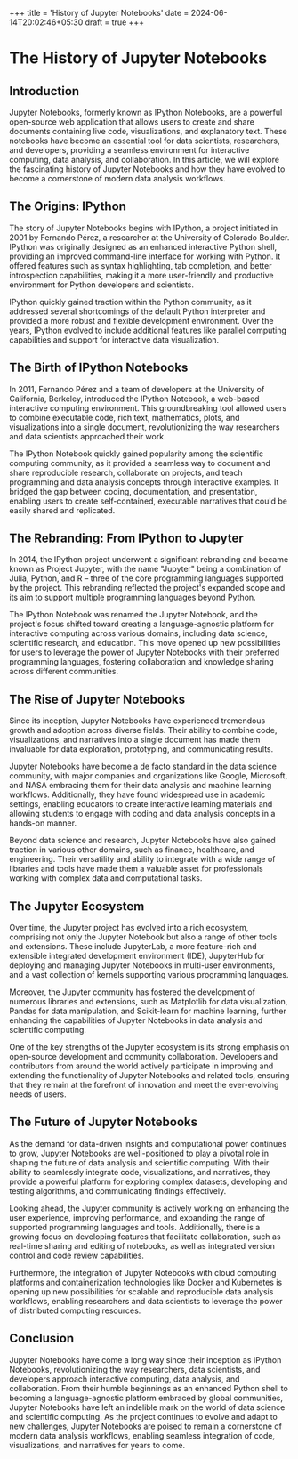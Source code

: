 +++
title = 'History of Jupyter Notebooks'
date = 2024-06-14T20:02:46+05:30
draft = true
+++

# The History of Jupyter Notebooks

## Introduction

Jupyter Notebooks, formerly known as IPython Notebooks, are a powerful open-source web application that allows users to create and share documents containing live code, visualizations, and explanatory text. These notebooks have become an essential tool for data scientists, researchers, and developers, providing a seamless environment for interactive computing, data analysis, and collaboration. In this article, we will explore the fascinating history of Jupyter Notebooks and how they have evolved to become a cornerstone of modern data analysis workflows.

## The Origins: IPython

The story of Jupyter Notebooks begins with IPython, a project initiated in 2001 by Fernando Pérez, a researcher at the University of Colorado Boulder. IPython was originally designed as an enhanced interactive Python shell, providing an improved command-line interface for working with Python. It offered features such as syntax highlighting, tab completion, and better introspection capabilities, making it a more user-friendly and productive environment for Python developers and scientists.

IPython quickly gained traction within the Python community, as it addressed several shortcomings of the default Python interpreter and provided a more robust and flexible development environment. Over the years, IPython evolved to include additional features like parallel computing capabilities and support for interactive data visualization.

## The Birth of IPython Notebooks

In 2011, Fernando Pérez and a team of developers at the University of California, Berkeley, introduced the IPython Notebook, a web-based interactive computing environment. This groundbreaking tool allowed users to combine executable code, rich text, mathematics, plots, and visualizations into a single document, revolutionizing the way researchers and data scientists approached their work.

The IPython Notebook quickly gained popularity among the scientific computing community, as it provided a seamless way to document and share reproducible research, collaborate on projects, and teach programming and data analysis concepts through interactive examples. It bridged the gap between coding, documentation, and presentation, enabling users to create self-contained, executable narratives that could be easily shared and replicated.

## The Rebranding: From IPython to Jupyter

In 2014, the IPython project underwent a significant rebranding and became known as Project Jupyter, with the name "Jupyter" being a combination of Julia, Python, and R – three of the core programming languages supported by the project. This rebranding reflected the project's expanded scope and its aim to support multiple programming languages beyond Python.

The IPython Notebook was renamed the Jupyter Notebook, and the project's focus shifted toward creating a language-agnostic platform for interactive computing across various domains, including data science, scientific research, and education. This move opened up new possibilities for users to leverage the power of Jupyter Notebooks with their preferred programming languages, fostering collaboration and knowledge sharing across different communities.

## The Rise of Jupyter Notebooks

Since its inception, Jupyter Notebooks have experienced tremendous growth and adoption across diverse fields. Their ability to combine code, visualizations, and narratives into a single document has made them invaluable for data exploration, prototyping, and communicating results.

Jupyter Notebooks have become a de facto standard in the data science community, with major companies and organizations like Google, Microsoft, and NASA embracing them for their data analysis and machine learning workflows. Additionally, they have found widespread use in academic settings, enabling educators to create interactive learning materials and allowing students to engage with coding and data analysis concepts in a hands-on manner.

Beyond data science and research, Jupyter Notebooks have also gained traction in various other domains, such as finance, healthcare, and engineering. Their versatility and ability to integrate with a wide range of libraries and tools have made them a valuable asset for professionals working with complex data and computational tasks.

## The Jupyter Ecosystem

Over time, the Jupyter project has evolved into a rich ecosystem, comprising not only the Jupyter Notebook but also a range of other tools and extensions. These include JupyterLab, a more feature-rich and extensible integrated development environment (IDE), JupyterHub for deploying and managing Jupyter Notebooks in multi-user environments, and a vast collection of kernels supporting various programming languages.

Moreover, the Jupyter community has fostered the development of numerous libraries and extensions, such as Matplotlib for data visualization, Pandas for data manipulation, and Scikit-learn for machine learning, further enhancing the capabilities of Jupyter Notebooks in data analysis and scientific computing.

One of the key strengths of the Jupyter ecosystem is its strong emphasis on open-source development and community collaboration. Developers and contributors from around the world actively participate in improving and extending the functionality of Jupyter Notebooks and related tools, ensuring that they remain at the forefront of innovation and meet the ever-evolving needs of users.

## The Future of Jupyter Notebooks

As the demand for data-driven insights and computational power continues to grow, Jupyter Notebooks are well-positioned to play a pivotal role in shaping the future of data analysis and scientific computing. With their ability to seamlessly integrate code, visualizations, and narratives, they provide a powerful platform for exploring complex datasets, developing and testing algorithms, and communicating findings effectively.

Looking ahead, the Jupyter community is actively working on enhancing the user experience, improving performance, and expanding the range of supported programming languages and tools. Additionally, there is a growing focus on developing features that facilitate collaboration, such as real-time sharing and editing of notebooks, as well as integrated version control and code review capabilities.

Furthermore, the integration of Jupyter Notebooks with cloud computing platforms and containerization technologies like Docker and Kubernetes is opening up new possibilities for scalable and reproducible data analysis workflows, enabling researchers and data scientists to leverage the power of distributed computing resources.

## Conclusion

Jupyter Notebooks have come a long way since their inception as IPython Notebooks, revolutionizing the way researchers, data scientists, and developers approach interactive computing, data analysis, and collaboration. From their humble beginnings as an enhanced Python shell to becoming a language-agnostic platform embraced by global communities, Jupyter Notebooks have left an indelible mark on the world of data science and scientific computing. As the project continues to evolve and adapt to new challenges, Jupyter Notebooks are poised to remain a cornerstone of modern data analysis workflows, enabling seamless integration of code, visualizations, and narratives for years to come.